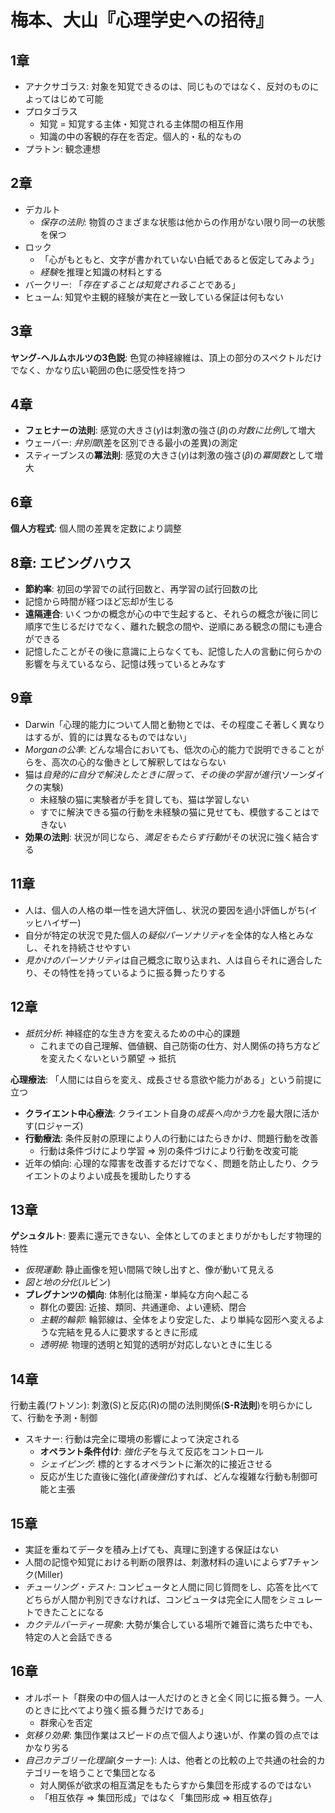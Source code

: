# 梅本、大山『心理学史への招待』

## 1章

- アナクサゴラス: 対象を知覚できるのは、同じものではなく、反対のものによってはじめて可能
- プロタゴラス
	- 知覚 = 知覚する主体・知覚される主体間の相互作用
	- 知識の中の客観的存在を否定。個人的・私的なもの
- プラトン: 観念連想

## 2章

- デカルト
	- *保存の法則*: 物質のさまざまな状態は他からの作用がない限り同一の状態を保つ
- ロック
	- 「心がもともと、文字が書かれていない白紙であると仮定してみよう」
	- *経験*を推理と知識の材料とする
- バークリー: 「*存在することは知覚されること*である」
- ヒューム: 知覚や主観的経験が実在と一致している保証は何もない

## 3章

**ヤング-ヘルムホルツの3色説**: 色覚の神経線維は、頂上の部分のスペクトルだけでなく、かなり広い範囲の色に感受性を持つ

## 4章

- **フェヒナーの法則**: 感覚の大きさ($\gamma$)は刺激の強さ($\beta$)の*対数に比例*して増大
- ウェーバー: *弁別閾*(差を区別できる最小の差異)の測定
- スティーブンスの**冪法則**: 感覚の大きさ($\gamma$)は刺激の強さ($\beta$)の*冪関数*として増大

## 6章

**個人方程式**: 個人間の差異を定数により調整

## 8章: エビングハウス

- **節約率**: 初回の学習での試行回数と、再学習の試行回数の比
- 記憶から時間が経つほど忘却が生じる
- **遠隔連合**: いくつかの概念が心の中で生起すると、それらの概念が後に同じ順序で生じるだけでなく、離れた観念の間や、逆順にある観念の間にも連合ができる
- 記憶したことがその後に意識に上らなくても、記憶した人の言動に何らかの影響を与えているなら、記憶は残っているとみなす

## 9章

- Darwin「心理的能力について人間と動物とでは、その程度こそ著しく異なりはするが、質的には異なるものではない」
- *Morganの公準*: どんな場合においても、低次の心的能力で説明できることがらを、高次の心的な働きとして解釈してはならない
- 猫は*自発的に自分で解決したときに限って、その後の学習が進行*(ソーンダイクの実験)
	- 未経験の猫に実験者が手を貸しても、猫は学習しない
	- すでに解決できる猫の行動を未経験の猫に見せても、模倣することはできない
- **効果の法則**: 状況が同じなら、*満足をもたらす行動*がその状況に強く結合する

## 11章

- 人は、個人の人格の単一性を過大評価し、状況の要因を過小評価しがち(イッヒハイザー)
- 自分が特定の状況で見た個人の*疑似パーソナリティ*を全体的な人格とみなし、それを持続させやすい
- *見かけのパーソナリティ*は自己概念に取り込まれ、人は自らそれに適合したり、その特性を持っているように振る舞ったりする

## 12章

- *抵抗分析*: 神経症的な生き方を変えるための中心的課題
	- これまでの自己理解、価値観、自己防衛の仕方、対人関係の持ち方などを変えたくないという願望 → 抵抗

**心理療法**: 「人間には自らを変え、成長させる意欲や能力がある」という前提に立つ

- **クライエント中心療法**: クライエント自身の*成長へ向かう力*を最大限に活かす(ロジャーズ)
- **行動療法**: 条件反射の原理により人の行動にはたらきかけ、問題行動を改善
	- 行動は条件づけにより学習 ⇒ 別の条件づけにより行動を改変可能
- 近年の傾向: 心理的な障害を改善するだけでなく、問題を防止したり、クライエントのよりよい成長を援助したりする

## 13章

**ゲシュタルト**: 要素に還元できない、全体としてのまとまりがかもしだす物理的特性

- *仮現運動*: 静止画像を短い間隔で映し出すと、像が動いて見える
- *図と地の分化*(ルビン)
- **プレグナンツの傾向**: 体制化は簡潔・単純な方向へ起こる
	- 群化の要因: 近接、類同、共通運命、よい連続、閉合
	- *主観的輪郭*: 輪郭線は、全体をより安定した、より単純な図形へ変えるような完結を見る人に要求するときに形成
	- *透明視*: 物理的透明と知覚的透明が対応しないときに生じる

## 14章

行動主義(ワトソン): 刺激(S)と反応(R)の間の法則関係(**S-R法則**)を明らかにして、行動を予測・制御

- スキナー: 行動は完全に環境の影響によって決定される
	- **オペラント条件付け**: *強化子*を与えて反応をコントロール
	- *シェイピング*: 標的とするオペラントに漸次的に接近させる
	- 反応が生じた直後に強化(*直後強化*)すれば、どんな複雑な行動も制御可能と主張

## 15章

- 実証を重ねてデータを積み上げても、真理に到達する保証はない
- 人間の記憶や知覚における判断の限界は、刺激材料の違いによらず7チャンク(Miller)
- *チューリング・テスト*: コンピュータと人間に同じ質問をし、応答を比べてどちらが人間か判別できなければ、コンピュータは完全に人間をシミュレートできたことになる
- *カクテルパーティー現象*: 大勢が集合している場所で雑音に満ちた中でも、特定の人と会話できる

## 16章

- オルポート「群衆の中の個人は一人だけのときと全く同じに振る舞う。一人のときに比べてより強く振る舞うだけである」
	- 群衆心を否定
- *気移り効果*: 集団作業はスピードの点で個人より速いが、作業の質の点ではかなり劣る
- *自己カテゴリー化理論*(ターナー): 人は、他者との比較の上で共通の社会的カテゴリーを培うことで集団となる
	- 対人関係が欲求の相互満足をもたらすから集団を形成するのではない
	- 「相互依存 ⇒ 集団形成」ではなく「集団形成 ⇒ 相互依存」
